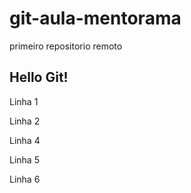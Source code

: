 # git-aula-mentorama
primeiro repositorio remoto

## Hello Git!

Linha 1

Linha 2

Linha 4

Linha 5

Linha 6
